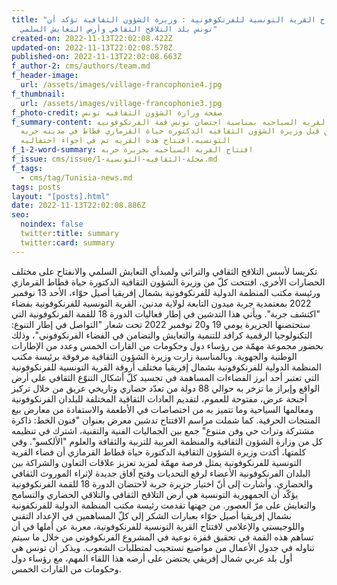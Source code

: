 ```yaml
---
title: "في افتتاح القرية التونسية للفرنكوفونية : وزيرة الشؤون الثقافية تؤكد أن
  تونس بلد التلاقح الثقافي وأرض التعايش السلمي"
created-on: 2022-11-13T22:02:08.422Z
updated-on: 2022-11-13T22:02:08.578Z
published-on: 2022-11-13T22:02:08.663Z
f_author-2: cms/authors/team.md
f_header-image:
  url: /assets/images/village-francophonie4.jpg
f_thumbnail:
  url: /assets/images/village-francophonie3.jpg
f_photo-credit: صفحة وزارة الشؤون الثقافيه تونس
f_summary-content: افتتاح القريه السياحيه بمناسبة احتضان تونس قمة الفرنكوفونيه
  من قبل وزيرة الشؤون الثقافيه الدكتوره حياة القرمازي قطاط في مدينه جربه
  التونسيه.افتتاح هذه القريه تم في اجواء احتفاليه
f_1-2-word-summary: افتتاح القريه السياحيه بجزيرة جربه
f_issue: cms/issue/مجلة-الثقافيه-التونسية-1.md
f_tags:
  - cms/tag/Tunisia-news.md
tags: posts
layout: "[posts].html"
date: 2022-11-13T22:02:08.886Z
seo:
  noindex: false
  twitter:title: summary
  twitter:card: summary
---
```

تكريسا لأسس التلاقح الثقافي والتراثي ولمبدأي التعايش السلمي والانفتاح على مختلف الحضارات الأخرى، افتتحت كلّ من وزيرة الشؤون الثقافية الدكتورة حياة قطاط القرمازي ورئيسة مكتب المنظمة الدولية للفرنكوفونية بشمال إفريقيا أصيل حوّاء، الأحد 13 نوفمبر 2022 بمعتمدية جربة ميدون التابعة لولاية مدنين، القرية التونسية للفرنكوفونية بفضاء "اكتشف جربة". ويأتي هذا التدشين في إطار فعاليات الدورة 18 للقمة الفرنكوفونية التي ستحتضنها الجزيرة يومي 19 و20 نوفمبر 2022 تحت شعار "التواصل في إطار التنوع: التكنولوجيا الرقمية كرافد للتنمية والتعايش والتضامن في الفضاء الفرنكوفوني"، وذلك بحضور  مجموعة مهمّة من رؤساء دول وحكومات من القارات الخمس وعدد من الإطارات الوطنية والجهوية. وبالمناسبة زارت وزيرة الشؤون الثقافية مرفوقة برئيسة مكتب المنظمة الدولية للفرنكوفونية بشمال إفريقيا مختلف أروقة القرية التونسية للفرنكوفونية التي تعتبر أحد أبرز الفضاءات المساهمة في تجسيد كلّ أشكال التنوّع الثقافي على أرض الواقع وإبراز ما تزخر به حوالي 88 دولة من تعدّد حضاري وتاريخي عريق من خلال تركيز أجنحة عرض، مفتوحة للعموم، لتقديم العادات الثقافية المختلفة للبلدان الفرنكوفونية ومعالمها السياحية وما تتميز به من اختصاصات في الأطعمة والاستفادة من معارض بيع المنتجات الحرفية. كما شملت مراسم الافتتاح تدشين معرض بعنوان "فنون الخط: ذاكرة مشتركة وتراث حي وفن متنوع" جمع بين الجماليات الفنية والتقنية، اشترك في تنظيمه كل من وزارة الشؤون الثقافية والمنظمة العربية للتربية والثقافة والعلوم "الألكسو". وفي كلمتها، أكدت وزيرة الشؤون الثقافية الدكتورة حياة قطاط القرمازي أن فضاء القرية التونسية للفرنكوفونية يمثل فرصة مهمّة لمزيد تعزيز علاقات التعاون والشراكة بين البلدان الفرنكوفونية الأعضاء لرفع التحديات وفتح آفاق جديدة لإثراء الموروث الثقافي والحضاري. وأشارت إلى أنّ اختيار جزيرة جربة لاحتضان الدورة 18 للقمة الفرنكوفونية يؤكّد أن الجمهورية التونسية هي أرض التلاقح الثقافي والتلاقي الحضاري والتسامح والتعايش على مرّ العصور. من جهتها تقدمت رئيسة مكتب المنظمة الدولية للفرنكفونية بشمال إفريقيا أصيل حوّاء بعبارات الشكر إلى كلّ المساهمين في الإعداد التقني واللوجيستي والإعلامي لافتتاح القرية التونسية للفرنكوفونية، معربة عن أملها في أن تساهم هذه القمة في تحقيق قفزة نوعية في المشروع الفرنكوفوني من خلال ما سيتم تناوله في جدول الأعمال من مواضيع تستجيب لمتطلبات الشعوب. ويذكر أن تونس هي أول بلد عربي شمال إفريقي يحتضن على أرضه هذا اللقاء المهم، مع رؤساء دول وحكومات من القارات الخمس.